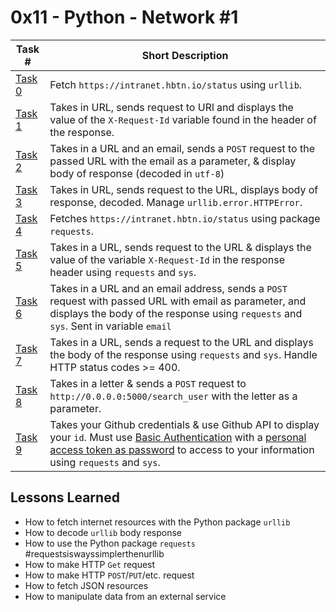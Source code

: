  # 0x11 - Python - Network #1
Task # | Short Description
-------|------------
[Task 0](0-hbtn_status.py) | Fetch `https://intranet.hbtn.io/status` using `urllib`.
[Task 1](1-hbtn_header.py) | Takes in URL, sends request to URl and displays the value of the `X-Request-Id` variable found in the header of the response.
[Task 2](2-post_email.py) | Takes in a URL and an email, sends a `POST` request to the passed URL with the email as a parameter, & display body of response (decoded in `utf-8`)
[Task 3](3-error_code.py) | Takes in URL, sends request to the URL, displays body of response, decoded. Manage `urllib.error.HTTPError`.
[Task 4](4-hbtn_status.py) | Fetches `https://intranet.hbtn.io/status` using package `requests`.
[Task 5](5-hbtn_header.py) | Takes in a URL, sends request to the URL & displays the value of the variable `X-Request-Id` in the response header using `requests` and `sys`.
[Task 6](6-post_email.py) | Takes in a URL and an email address, sends a `POST` request with passed URL with email as parameter, and displays the body of the response using `requests` and `sys`. Sent in variable `email`
[Task 7](7-error_code.py) | Takes in a URL, sends a request to the URL and displays the body of the response using `requests` and `sys`. Handle HTTP status codes >= 400.
[Task 8](8-json_api.py) | Takes in a letter & sends a `POST` request to `http://0.0.0.0:5000/search_user` with the letter as a parameter.
[Task 9](10-my_github.py) | Takes your Github credentials & use Github API to display your `id`. Must use [Basic Authentication](https://intranet.hbtn.io/rltoken/y0JChY0j1qfjFVcQzsD3jw) with a [personal access token as password](https://intranet.hbtn.io/rltoken/1ziOM17p1uVxvEYSYlkG3Q) to access to your information using `requests` and `sys`.
 ## Lessons Learned
* How to fetch internet resources with the Python package `urllib`
* How to decode `urllib` body response
* How to use the Python package `requests` #requestsiswayssimplerthenurllib
* How to make HTTP `Get` request
* How to make HTTP `POST`/`PUT`/etc. request
* How to fetch JSON resources
* How to manipulate data from an external service

